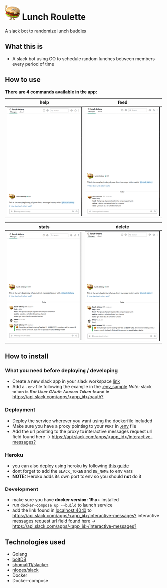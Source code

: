 # <img src="./avatar.png" width="48"> Lunch Roulette
A slack bot to randomize lunch buddies

## What this is
- A slack bot using GO to schedule random lunches between members every period of time

## How to use
**There are 4 commands available in the app:**

help | feed
--- | ---
![help](./screenshots/help.gif) | ![feed](./screenshots/feed.gif)

stats | delete
--- | ---
![stats](./screenshots/stats.gif) | ![delete](./screenshots/delete.gif)


## How to install
### What you need before deploying / developing
- Create a new slack app in your slack workspace [link](https://api.slack.com/apps)
- Add a `.env` file following the example in the [.env_sample](.env_sample) *Note:* slack token is *Bot User OAuth Access Token* found in [https://api.slack.com/apps/<app_id>/oauth?](https://api.slack.com/apps/<app_id>/oauth?)

### Deployment
- Deploy the service wherever you want using the dockerfile included
- Make sure you have a proxy pointing to your `PORT` in [.env](env_sample) file
- Add the url pointing to the proxy to interactive messages request url field found here -> [https://api.slack.com/apps/<app_id>/interactive-messages?](https://api.slack.com/apps/<app_id>/interactive-messages?)

### Heroku
- you can also deploy using heroku by following [this guide](https://devcenter.heroku.com/articles/getting-started-with-go#deploy-the-app)
- dont forget to add the `SLACK_TOKEN` and `DB_NAME` to env vars
- **NOTE:** Heroku adds its own port to env so you should **not** do it

### Development
- make sure you have **docker version: 19.x+** installed
- run `docker-compose up --build` to launch service
- add the link found in [localhost:4040](http://localhost:4040) to [https://api.slack.com/apps/<app_id>/interactive-messages?](https://api.slack.com/apps/<app_id>/interactive-messages?) interactive messages request url field found here -> [https://api.slack.com/apps/<app_id>/interactive-messages?](https://api.slack.com/apps/<app_id>/interactive-messages?)


## Technologies used
- Golang
- [boltDB](https://github.com/boltdb/bolt)
- [shomali11/slacker](https://github.com/shomali11/slacker)
- [nlopes/slack](https://github.com/nlopes/slack)
- Docker
- Docker-compose